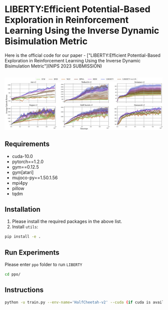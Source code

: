 # LIBERTY:Efficient Potential-Based Exploration in Reinforcement Learning Using the Inverse Dynamic Bisimulation Metric
Here is the official code for our paper - ["LIBERTY:Efficient Potential-Based Exploration in Reinforcement Learning Using the Inverse Dynamic Bisimulation Metric"](NIPS 2023 SUBMISSION)
## 
![illustrations](figures/illustration.png)
## Requirements
- cuda-10.0
- pytorch==1.2.0
- gym==0.12.5
- gym[atari]
- mujoco-py==1.50.1.56
- mpi4py
- pillow
- tqdm

## Installation
1. Please install the required packages in the above list.  
2. Install `utils`:
```bash
pip install -e .
```
## Run Experiments
Please enter `ppo` folder to run `LIBERTY`
```bash
cd ppo/
```
## Instructions
```bash
python -u train.py --env-name='HalfCheetah-v2' --cuda (if cuda is available) --reward-delay-freq=1 --log-dir='logs' --seed=123
```

